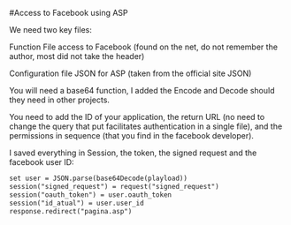 #Access to Facebook using ASP

We need two key files:

Function File access to Facebook (found on the net, do not remember the author, most did not take the header)

Configuration file JSON for ASP (taken from the official site JSON)

You will need a base64 function, I added the Encode and Decode should they need in other projects.

You need to add the ID of your application, the return URL (no need to change the query that put facilitates authentication in a single file), and the permissions in sequence (that you find in the facebook developer).

I saved everything in Session, the token, the signed request and the facebook user ID:


```asp
set user = JSON.parse(base64Decode(playload))
session("signed_request") = request("signed_request")
session("oauth_token") = user.oauth_token
session("id_atual") = user.user_id
response.redirect("pagina.asp")
```
